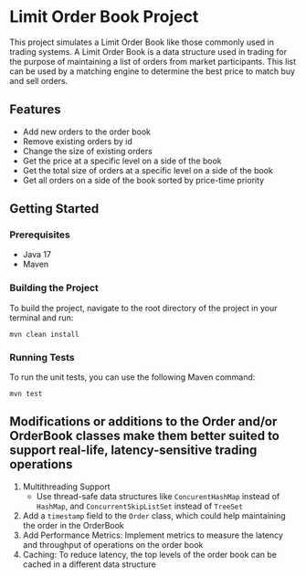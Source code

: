 # Limit Order Book Project

This project simulates a Limit Order Book like those commonly used in trading systems. A Limit Order Book is a data structure used in trading for the purpose of maintaining a list of orders from market participants. This list can be used by a matching engine to determine the best price to match buy and sell orders.

## Features
- Add new orders to the order book
- Remove existing orders by id
- Change the size of existing orders
- Get the price at a specific level on a side of the book
- Get the total size of orders at a specific level on a side of the book
- Get all orders on a side of the book sorted by price-time priority

## Getting Started

### Prerequisites
- Java 17
- Maven

### Building the Project
To build the project, navigate to the root directory of the project in your terminal and run:

```shell
mvn clean install
```

### Running Tests
To run the unit tests, you can use the following Maven command:

```shell
mvn test
```

## Modifications or additions to the Order and/or OrderBook classes make them better suited to support real-life, latency-sensitive trading operations
1. Multithreading Support
   - Use thread-safe data structures like `ConcurentHashMap` instead of `HashMap`, and `ConcurrentSkipListSet` instead of `TreeSet`
2. Add a `timestamp` field to the `Order` class, which could help maintaining the order in the OrderBook
3. Add Performance Metrics: Implement metrics to measure the latency and throughput of operations on the order book
4. Caching: To reduce latency, the top levels of the order book can be cached in a different data structure